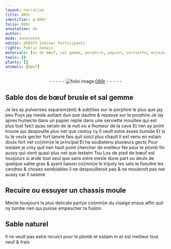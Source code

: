 ```yaml
---
layout: narrative
title: 089r
identifier: p-089r
folio: 089r
annotation: no
author:
mode: annotated
editor: GR8975 Seminar Participants
rights: Public Domain
materials: [os de bœuf, sal gemme, porphire, papier, serviette, estain, estaim, plomb, os de pied de bœuf, tripoly, sels, foeultre, cendres]
tools: []
plants: []
animals: [bœuf]
---
```


<div class="folio" align="center">- - - - - <a href="http://gallica.bnf.fr/ark:/12148/btv1b10500001g/f183.image" target="_blank"><img src="https://cu-mkp.github.io/2017-workshop-edition/assets/photo-icon.png" alt="folio image: " style="display:inline-block; margin-bottom:-3px;"/>089r</a> - - - - - </div>    

## Sable d<span class="m">os de <span class="al">bœuf</span></span> brusle et <span class="m">sal gemme</span>

 
Je les ay pulverises separem{ent} & subtilies sur le <span class="m">porphire</span> le plus que jay peu Puys jay mesle aultant dun que daultre & repasse sur le <span class="m">porphire</span> Je lay apres humecte dans un <span class="m">papier</span> replie dans une <span class="m">serviette</span> mouillee qui est plus tost faict quau <span class="env">serain de la nuit</span> ou a l<span class="env">humeur de la cave</span> Et nen ay point trouve qui despouille plus net que cestuy cy Il veult estre asses humide Et si tu le veulx gecter fort tanvre fais quil soict plus chault Il est venu en <span class="m">estain</span> doulx fort net co{mm}e le principal Et ha soubstenu plusieurs gects Pour l<span class="m">estaim</span> je croy quil nen fault point chercher de meilleur Ne pour le <span class="m">plomb</span> fin aussy qui vient quasi plus net que l<span class="m">estaim</span> Tou L<span class="m">os de pied de <span class="al">bœuf</span></span> est tousjours si aride tout seul que sans estre mesle dune part ou deulx de quelque sable gras & ayant liaison co{mm}e le <span class="m">tripoly</span> les <span class="m">sels</span> le <span class="m">foeultre</span> les <span class="m">cendres</span> & choses semblables il ne despouilleroit pas & ne mouleroit pas net aussy car il sesmie
    

## Recuire ou essuyer un chassis moule

 
Mecte tousjours la plus delicate partye co{mm}e du visaige ensus affin quil ny tumbe rien qui puisse empescher ta fusion
    

## Sable naturel

 
Il ne veult pas estre recuict pour le <span class="m">plomb</span> et <span class="m">estaim</span> m et est meilleur tout neuf & frais
 